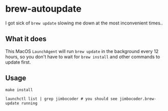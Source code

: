# brew-autoupdate
I got sick of `brew update` slowing me down at the most inconvenient times..


## What it does

This MacOS `LaunchAgent` will run `brew update` in the background every 12 hours, so you don't have to wait for `brew install` and other commands to update first.


## Usage

```
make install

launchctl list | grep jimbocoder # you should see jimbocoder.brew-update running

```
